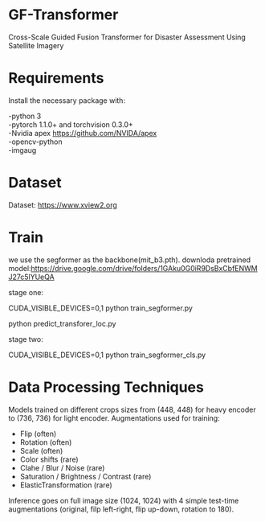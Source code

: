 # GF-Transformer
Cross-Scale Guided Fusion Transformer for Disaster Assessment Using Satellite Imagery

# Requirements
   Install the necessary package with:
  
  -python 3\
  -pytorch 1.1.0+ and torchvision 0.3.0+\
  -Nvidia apex <https://github.com/NVIDA/apex>\
  -opencv-python\
  -imgaug

# Dataset
Dataset: https://www.xview2.org

# Train
we use the segformer as the backbone(mit_b3.pth).
downloda pretrained model:<https://drive.google.com/drive/folders/1GAku0G0iR9DsBxCbfENWMJ27c5lYUeQA>

stage one:

CUDA_VISIBLE_DEVICES=0,1 python train_segformer.py

python predict_transforer_loc.py

stage two:

CUDA_VISIBLE_DEVICES=0,1 python train_segformer_cls.py

# Data Processing Techniques

Models trained on different crops sizes from (448, 448) for heavy encoder to (736, 736) for light encoder.
Augmentations used for training:
 - Flip (often)
 - Rotation (often)
 - Scale (often)
 - Color shifts (rare)
 - Clahe / Blur / Noise (rare)
 - Saturation / Brightness / Contrast (rare)
 - ElasticTransformation (rare)

Inference goes on full image size (1024, 1024) with 4 simple test-time augmentations (original, filp left-right, flip up-down, rotation to 180).

